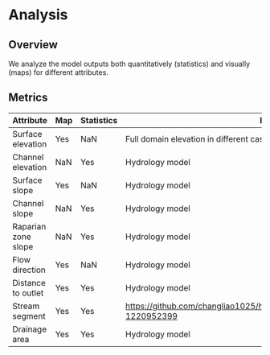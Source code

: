 # Analysis

## Overview

We analyze the model outputs both quantitatively (statistics) and visually (maps) for different attributes.

## Metrics


| Attribute | Map| Statistics | Note |
|-------|---------|-----------------|-----|
| Surface elevation | Yes | NaN | Full domain elevation in different cases | 
| Channel elevation | NaN | Yes | Hydrology model | 
| Surface slope | Yes | NaN | Hydrology model | 
| Channel slope | NaN | Yes | Hydrology model | 
| Raparian zone slope | NaN | Yes | Hydrology model |
| Flow direction | Yes | NaN | Hydrology model | 
| Distance to outlet | Yes | Yes | Hydrology model | 
| Stream segment | Yes | Yes | https://github.com/changliao1025/hexwatershed/issues/9#issuecomment-1220952399 | 
| Drainage area | Yes | Yes | Hydrology model | 

